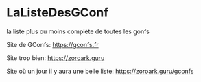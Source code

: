 # LaListeDesGConf
la liste plus ou moins complète de toutes les gonfs

Site de GConfs: https://gconfs.fr

Site trop bien: https://zoroark.guru

Site où un jour il y aura une belle liste: https://zoroark.guru/gconfs



